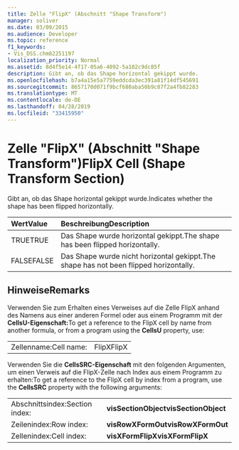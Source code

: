 ```yaml
---
title: Zelle "FlipX" (Abschnitt "Shape Transform")
manager: soliver
ms.date: 03/09/2015
ms.audience: Developer
ms.topic: reference
f1_keywords:
- Vis_DSS.chm82251197
localization_priority: Normal
ms.assetid: 8d4f5e14-4f17-05a6-4092-5a102c9dc85f
description: Gibt an, ob das Shape horizontal gekippt wurde.
ms.openlocfilehash: b7a4a15e5a7759eddcda3ec391a81f14df545691
ms.sourcegitcommit: 8657170d071f9bcf680aba50b9c07f2a4fb82283
ms.translationtype: MT
ms.contentlocale: de-DE
ms.lasthandoff: 04/28/2019
ms.locfileid: "33415950"
---
```

# <a name="flipx-cell-shape-transform-section"></a><span data-ttu-id="ca44a-103">Zelle "FlipX" (Abschnitt "Shape Transform")</span><span class="sxs-lookup"><span data-stu-id="ca44a-103">FlipX Cell (Shape Transform Section)</span></span>

<span data-ttu-id="ca44a-104">Gibt an, ob das Shape horizontal gekippt wurde.</span><span class="sxs-lookup"><span data-stu-id="ca44a-104">Indicates whether the shape has been flipped horizontally.</span></span>
  
|<span data-ttu-id="ca44a-105">**Wert**</span><span class="sxs-lookup"><span data-stu-id="ca44a-105">**Value**</span></span>|<span data-ttu-id="ca44a-106">**Beschreibung**</span><span class="sxs-lookup"><span data-stu-id="ca44a-106">**Description**</span></span>|
|:-----|:-----|
| <span data-ttu-id="ca44a-107">TRUE</span><span class="sxs-lookup"><span data-stu-id="ca44a-107">TRUE</span></span>  <br/> | <span data-ttu-id="ca44a-108">Das Shape wurde horizontal gekippt.</span><span class="sxs-lookup"><span data-stu-id="ca44a-108">The shape has been flipped horizontally.</span></span>  <br/> |
| <span data-ttu-id="ca44a-109">FALSE</span><span class="sxs-lookup"><span data-stu-id="ca44a-109">FALSE</span></span>  <br/> | <span data-ttu-id="ca44a-110">Das Shape wurde nicht horizontal gekippt.</span><span class="sxs-lookup"><span data-stu-id="ca44a-110">The shape has not been flipped horizontally.</span></span>  <br/> |
   
## <a name="remarks"></a><span data-ttu-id="ca44a-111">Hinweise</span><span class="sxs-lookup"><span data-stu-id="ca44a-111">Remarks</span></span>

<span data-ttu-id="ca44a-112">Verwenden Sie zum Erhalten eines Verweises auf die Zelle FlipX anhand des Namens aus einer anderen Formel oder aus einem Programm mit der **CellsU-Eigenschaft:**</span><span class="sxs-lookup"><span data-stu-id="ca44a-112">To get a reference to the FlipX cell by name from another formula, or from a program using the **CellsU** property, use:</span></span> 
  
|||
|:-----|:-----|
| <span data-ttu-id="ca44a-113">Zellenname:</span><span class="sxs-lookup"><span data-stu-id="ca44a-113">Cell name:</span></span>  <br/> | <span data-ttu-id="ca44a-114">FlipX</span><span class="sxs-lookup"><span data-stu-id="ca44a-114">FlipX</span></span>  <br/> |
   
<span data-ttu-id="ca44a-115">Verwenden Sie die **CellsSRC-Eigenschaft** mit den folgenden Argumenten, um einen Verweis auf die FlipX-Zelle nach Index aus einem Programm zu erhalten:</span><span class="sxs-lookup"><span data-stu-id="ca44a-115">To get a reference to the FlipX cell by index from a program, use the **CellsSRC** property with the following arguments:</span></span> 
  
|||
|:-----|:-----|
| <span data-ttu-id="ca44a-116">Abschnittsindex:</span><span class="sxs-lookup"><span data-stu-id="ca44a-116">Section index:</span></span>  <br/> |<span data-ttu-id="ca44a-117">**visSectionObject**</span><span class="sxs-lookup"><span data-stu-id="ca44a-117">**visSectionObject**</span></span> <br/> |
| <span data-ttu-id="ca44a-118">Zeilenindex:</span><span class="sxs-lookup"><span data-stu-id="ca44a-118">Row index:</span></span>  <br/> |<span data-ttu-id="ca44a-119">**visRowXFormOut**</span><span class="sxs-lookup"><span data-stu-id="ca44a-119">**visRowXFormOut**</span></span> <br/> |
| <span data-ttu-id="ca44a-120">Zellenindex:</span><span class="sxs-lookup"><span data-stu-id="ca44a-120">Cell index:</span></span>  <br/> |<span data-ttu-id="ca44a-121">**visXFormFlipX**</span><span class="sxs-lookup"><span data-stu-id="ca44a-121">**visXFormFlipX**</span></span> <br/> |
   

